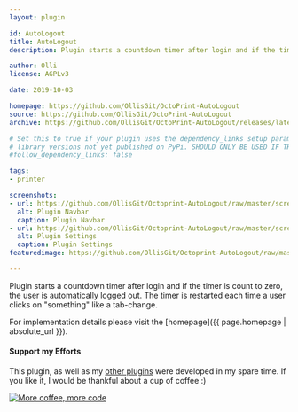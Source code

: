 ```yaml
---
layout: plugin

id: AutoLogout
title: AutoLogout
description: Plugin starts a countdown timer after login and if the timer is count to zero, the user is automatically logged out.

author: Olli
license: AGPLv3

date: 2019-10-03

homepage: https://github.com/OllisGit/OctoPrint-AutoLogout
source: https://github.com/OllisGit/OctoPrint-AutoLogout
archive: https://github.com/OllisGit/OctoPrint-AutoLogout/releases/latest/download/master.zip

# Set this to true if your plugin uses the dependency_links setup parameter to include
# library versions not yet published on PyPi. SHOULD ONLY BE USED IF THERE IS NO OTHER OPTION!
#follow_dependency_links: false

tags:
- printer

screenshots:
- url: https://github.com/OllisGit/Octoprint-AutoLogout/raw/master/screenshots/plugin-navbar.png
  alt: Plugin Navbar
  caption: Plugin Navbar
- url: https://github.com/OllisGit/Octoprint-AutoLogout/raw/master/screenshots/plugin-settings.png
  alt: Plugin Settings
  caption: Plugin Settings  
featuredimage: https://github.com/OllisGit/Octoprint-AutoLogout/raw/master/screenshots/plugin-settings.png

---
```


Plugin starts a countdown timer after login and if the timer is count to zero, the user is automatically logged out.
The timer is restarted each time a user clicks on "something" like a tab-change. 

For implementation details please visit the [homepage]({{ page.homepage | absolute_url }}).

#### Support my Efforts

This plugin, as well as my [other plugins](https://github.com/OllisGit/) were developed in my spare time.
If you like it, I would be thankful about a cup of coffee :) 

[![More coffee, more code](https://img.shields.io/badge/Donate-PayPal-green.svg)](https://www.paypal.com/cgi-bin/webscr?cmd=_s-xclick&hosted_button_id=2BJP2XFEKNG9J&source=url)
